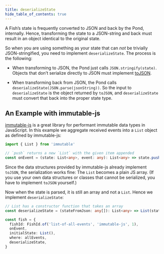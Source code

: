 ```yaml
---
title: deserializeState
hide_table_of_contents: true
---
```


A Fish’s state is frequently converted to JSON and back by the Pond, internally. Hence, transforming
the state to a JSON-string and back must result in an object identical to the original state.

So when you are using something as your state that can _not_ be trivially JSON-stringified, you need
to implement `deserializeState`. The process is the following:

- When transforming to JSON, the Pond just calls `JSON.stringify(state)`. Objects that don’t serialize
  directly to JSON must implement
  [toJSON](https://developer.mozilla.org/en-US/docs/Web/JavaScript/Reference/Global_Objects/JSON/stringify#toJSON_behavior).

- When transforming back from JSON, the Pond calls `deserializeState(JSON.parse(jsonString))`. So
  the input to `deserializeState` is the object returned by `toJSON`, and `deserializeState` must
  convert that back into the proper state type.
  

## An Example with immutable-js

[immutable-js](https://github.com/immutable-js/immutable-js) is a great library for performant
immutable data types in JavaScript. In this example we aggregate received events into a `List`
object as defined by immutable-js:

```ts
import { List } from 'immutable'

// `push` returns a new `List` with the given item appended
const onEvent = (state: List<any>, event: any): List<any> => state.push(event)
```

Since the data structures provided by immutable-js already implement `toJSON`, the serialization
works fine: The `List` becomes a plain JS array. (If you use your own data structures or classes
that cannot be serialized, you have to implement `toJSON` yourself.)

Now when the state is parsed, it is still an array and not a `List`. Hence we implement
`deserializeState`:

```ts
// List has a constructor function that takes an array
const deserializeState = (stateFromJson: any[]): List<any> => List(stateFromJson)

const fish = {
  fishId: FishId.of('list-of-all-events', 'immutable-js', 1),
  onEvent,
  initialState: List(),
  where: allEvents,
  deserializeState,
}
```
